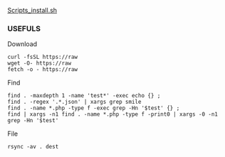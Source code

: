 [Scripts_install.sh](https://github.com/cylmat/cheats/blob/main/.home/scripts_install.sh)

### USEFULS
Download
```
curl -fsSL https://raw
wget -O- https://raw
fetch -o - https://raw
```
Find
```
find . -maxdepth 1 -name 'test*' -exec echo {} ;
find . -regex '.*.json' | xargs grep smile
find . -name *.php -type f -exec grep -Hn '$test' {} ;
find | xargs -n1 find . -name *.php -type f -print0 | xargs -0 -n1 grep -Hn '$test'
```
File
```
rsync -av . dest
```
